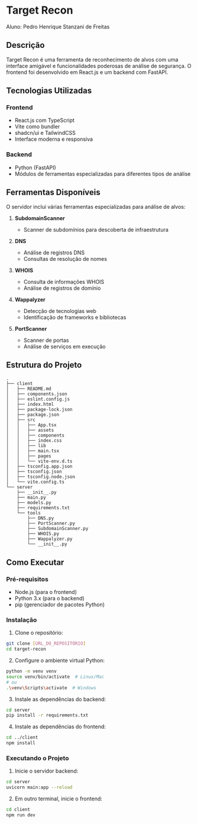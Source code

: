 # Target Recon
Aluno: Pedro Henrique Stanzani de Freitas

## Descrição
Target Recon é uma ferramenta de reconhecimento de alvos com uma interface amigável e funcionalidades poderosas de análise de segurança. O frontend foi desenvolvido em React.js e um backend com FastAPI.

## Tecnologias Utilizadas

### Frontend
- React.js com TypeScript
- Vite como bundler
- shadcn/ui e TailwindCSS
- Interface moderna e responsiva

### Backend
- Python (FastAPI)
- Módulos de ferramentas especializadas para diferentes tipos de análise

## Ferramentas Disponíveis

O servidor inclui várias ferramentas especializadas para análise de alvos:

1. **SubdomainScanner**
   - Scanner de subdomínios para descoberta de infraestrutura

2. **DNS**
   - Análise de registros DNS
   - Consultas de resolução de nomes

3. **WHOIS**
   - Consulta de informações WHOIS
   - Análise de registros de domínio

4. **Wappalyzer**
   - Detecção de tecnologias web
   - Identificação de frameworks e bibliotecas

5. **PortScanner**
   - Scanner de portas
   - Análise de serviços em execução

## Estrutura do Projeto

```
.
├── client
│   ├── README.md
│   ├── components.json
│   ├── eslint.config.js
│   ├── index.html
│   ├── package-lock.json
│   ├── package.json
│   ├── src
│   │   ├── App.tsx
│   │   ├── assets
│   │   ├── components
│   │   ├── index.css
│   │   ├── lib
│   │   ├── main.tsx
│   │   ├── pages
│   │   └── vite-env.d.ts
│   ├── tsconfig.app.json
│   ├── tsconfig.json
│   ├── tsconfig.node.json
│   └── vite.config.ts
└── server
    ├── __init__.py
    ├── main.py
    ├── models.py
    ├── requirements.txt
    └── tools
        ├── DNS.py
        ├── PortScanner.py
        ├── SubdomainScanner.py
        ├── WHOIS.py
        ├── Wappalyzer.py
        └── __init__.py
```

## Como Executar

### Pré-requisitos
- Node.js (para o frontend)
- Python 3.x (para o backend)
- pip (gerenciador de pacotes Python)

### Instalação

1. Clone o repositório:
```bash
git clone [URL_DO_REPOSITÓRIO]
cd target-recon
```

2. Configure o ambiente virtual Python:
```bash
python -m venv venv
source venv/bin/activate  # Linux/Mac
# ou
.\venv\Scripts\activate  # Windows
```

3. Instale as dependências do backend:
```bash
cd server
pip install -r requirements.txt
```

4. Instale as dependências do frontend:
```bash
cd ../client
npm install
```

### Executando o Projeto

1. Inicie o servidor backend:
```bash
cd server
uvicorn main:app --reload
```

2. Em outro terminal, inicie o frontend:
```bash
cd client
npm run dev
```
